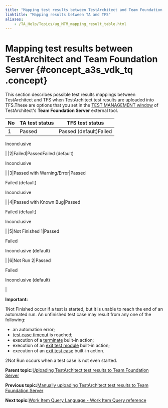 ```yaml
--- 
title: "Mapping test results between TestArchitect and Team Foundation Server"
linktitle: "Mapping results between TA and TFS"
aliases: 
    - /TA_Help/Topics/ug_MTM_mapping_result_table.html
---
```

# Mapping test results between TestArchitect and Team Foundation Server {#concept_a3s_vdk_tq .concept}

This section describes possible test results mappings between TestArchitect and TFS when TestArchitect test results are uploaded into TFS.These are options that you set in the [TEST MANAGEMENT window](Integration_MTM_connecting_TFS.html) of TestArchitect's **Team Foundation Server** external tool.

|No|TA test status|TFS test status|
|--|--------------|---------------|
|1|Passed|Passed \(default\)Failed

Inconclusive

|
|2|Failed|PassedFailed \(default\)

Inconclusive

|
|3|Passed with Warning/Error|Passed

 Failed \(default\)

 Inconclusive

|
|4|Passed with Known Bug|Passed

 Failed \(default\)

 Inconclusive

|
|5|Not Finished 1|Passed

 Failed

 Inconclusive \(default\)

|
|6|Not Run 2|Passed

 Failed

 Inconclusive \(default\)

|

**Important:**

1Not Finished occur if a test is started, but it is unable to reach the end of an automated run. An unfinished test case may result from any one of the following:

-   an automation error;
-   [test case timeout](../../TA_Automation/Topics/aut_stop_tests_after_timeout.html) is reached;
-   execution of a [terminate](../../TA_Automation/Topics/bia_terminate.html) built-in action;
-   execution of an [exit test module](../../TA_Automation/Topics/bia_exit_test_module.html) built-in action;
-   execution of an [exit test case](../../TA_Automation/Topics/bia_test_case.html) built-in action.

2Not Run occurs when a test case is not even started.

**Parent topic:**[Uploading TestArchitect test results to Team Foundation Server](../../TA_Help/Topics/ug_MTM_upload_result.html)

**Previous topic:**[Manually uploading TestArchitect test results to Team Foundation Server](../../TA_Help/Topics/ug_MTM_upload_result_manual.html)

**Next topic:**[Work Item Query Language - Work Item Query reference](../../TA_Help/Topics/ug_MTM_WIQL_reference.html)

